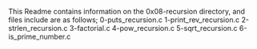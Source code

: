This Readme contains information on the 0x08-recursion directory, and files include are as follows;
0-puts_recursion.c
1-print_rev_recursion.c
2-strlen_recursion.c
3-factorial.c
4-pow_recursion.c
5-sqrt_recursion.c
6-is_prime_number.c
